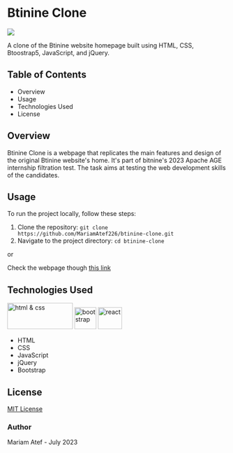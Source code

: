 # Btinine Clone

<img 
  src="https://bitnine.net/wp-content/uploads/2021/02/b_logo.png">

A clone of the Btinine website homepage built using HTML, CSS, Btoostrap5, JavaScript, and jQuery.

## Table of Contents

- Overview
- Usage
- Technologies Used
- License


## Overview

Btinine Clone is a webpage that replicates the main features and design of the original Btinine website's home. It's part of bitnine's 2023 Apache AGE internship filtration test. The task aims at testing the web development skills of the candidates.


## Usage

To run the project locally, follow these steps:

1. Clone the repository: `git clone https://github.com/MariamAtef226/btinine-clone.git`
2. Navigate to the project directory: `cd btinine-clone`

or

Check the webpage though <a href='https://mariamatef226.github.io/btinine-clone/'>this link</a>


## Technologies Used

<img src="https://www.freepnglogos.com/uploads/html5-logo-png/html5-logo-best-web-design-psd-html-cms-development-ecommerce-6.png" alt="html & css" width="150" height="60">  <img src="https://upload.wikimedia.org/wikipedia/commons/thumb/b/b2/Bootstrap_logo.svg/640px-Bootstrap_logo.svg.png" alt="bootstrap" width="50" height="50">  <img src="https://cdn.iconscout.com/icon/free/png-256/free-jquery-8-1175153.png" alt="react" width="55" height="50">

- HTML 
- CSS
- JavaScript
- jQuery
- Bootstrap


## License

[MIT License](LICENSE)

### Author

Mariam Atef - July 2023
